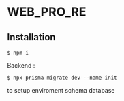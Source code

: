 # WEB_PRO_RE

## Installation
```
$ npm i 
```
Backend :
```
$ npx prisma migrate dev --name init
```
to setup enviroment schema database